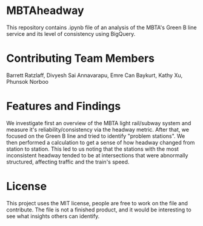 # MBTAheadway
This repository contains .ipynb file of an analysis of the MBTA's Green B line service and its level of consistency using BigQuery.

# Contributing Team Members
Barrett Ratzlaff, Divyesh Sai Annavarapu, Emre Can Baykurt, Kathy Xu, Phunsok Norboo

# Features and Findings
We investigate first an overview of the MBTA light rail/subway system and measure it's reliability/consistency via the headway metric. After that, we focused on the Green B line and tried to identify "problem stations". We then performed a calculation to get a sense of how headway changed from station to station. This led to us noting that the stations with the most inconsistent headway tended to be at intersections that were abnormally structured, affecting traffic and the train's speed.

# License
This project uses the MIT license, people are free to work on the file and contribute. The file is not a finished product, and it would be interesting to see what insights others can identify.
